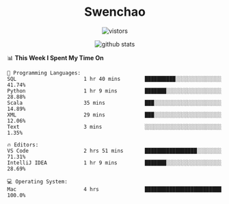 <h1 align="center">Swenchao</h3>

<p align="center">
  <img src="https://visitor-badge.glitch.me/badge?page_id=Swenchao" alt="vistors" />
</p>

<p align="center">
  <img src="https://github-readme-stats.vercel.app/api?username=Swenchao&count_private=true&show_icons=true&theme=vue-dark&hide_title=true" alt="github stats" />
</p>

<!--START_SECTION:waka-->
📊 **This Week I Spent My Time On** 

```text
💬 Programming Languages: 
SQL                      1 hr 40 mins        ██████████░░░░░░░░░░░░░░░   41.74% 
Python                   1 hr 9 mins         ███████░░░░░░░░░░░░░░░░░░   28.88% 
Scala                    35 mins             ███░░░░░░░░░░░░░░░░░░░░░░   14.89% 
XML                      29 mins             ███░░░░░░░░░░░░░░░░░░░░░░   12.06% 
Text                     3 mins              ░░░░░░░░░░░░░░░░░░░░░░░░░   1.35%

🔥 Editors: 
VS Code                  2 hrs 51 mins       █████████████████░░░░░░░░   71.31% 
IntelliJ IDEA            1 hr 9 mins         ███████░░░░░░░░░░░░░░░░░░   28.69%

💻 Operating System: 
Mac                      4 hrs               █████████████████████████   100.0%

```


<!--END_SECTION:waka-->
